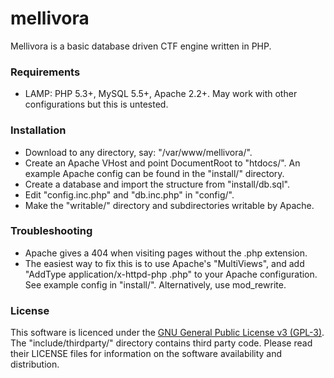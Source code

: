mellivora
=========

Mellivora is a basic database driven CTF engine written in PHP.

### Requirements

- LAMP: PHP 5.3+, MySQL 5.5+, Apache 2.2+. May work with other configurations but this is untested.

### Installation

- Download to any directory, say: "/var/www/mellivora/".
- Create an Apache VHost and point DocumentRoot to "htdocs/". An example Apache config can be found in the "install/" directory.
- Create a database and import the structure from "install/db.sql".
- Edit "config.inc.php" and "db.inc.php" in "config/".
- Make the "writable/" directory and subdirectories writable by Apache.

### Troubleshooting

- Apache gives a 404 when visiting pages without the .php extension.
 - The easiest way to fix this is to use Apache's "MultiViews", and add "AddType application/x-httpd-php .php" to your Apache configuration. See example config in "install/". Alternatively, use mod_rewrite.

### License

This software is licenced under the [GNU General Public License v3 (GPL-3)](http://www.tldrlegal.com/license/gnu-general-public-license-v3-%28gpl-3%29). The "include/thirdparty/" directory contains third party code. Please read their LICENSE files for information on the software availability and distribution.